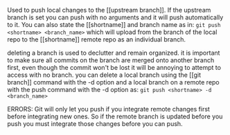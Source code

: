 Used to push local changes to the [[upstream branch]]. If the upstream branch is set you can push with no arguments and it will push automatically to it. You can also state the [[shortname]] and branch name as in: 
`git push <shortname> <branch_name>` 
which will upload from the branch of the local repo to the [[shortname]] remote repo as an individual branch.

deleting a branch is used to declutter and remain organized. it is important to make sure all commits on the branch are merged onto another branch first, even though the commit won't be lost it will be annoying to attempt to access with no branch. you can delete a local branch using the [[git branch]]  command with the -d option and a local branch on a remote repo with the push command with the -d option as:
`git push <shortname> -d <branch_name>`

ERRORS:
Git will only let you push if you integrate remote changes first before integrating new ones. So if the remote branch is updated before you push you must integrate those changes before you can push.
